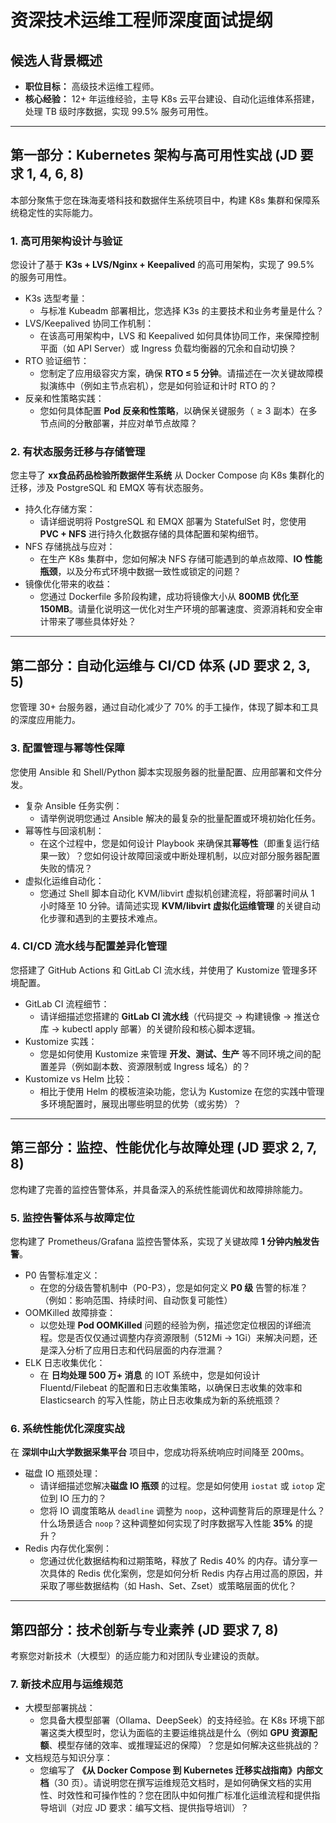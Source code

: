 # 资深技术运维工程师深度面试提纲

## 候选人背景概述

- **职位目标：** 高级技术运维工程师。
- **核心经验：** 12+ 年运维经验，主导 K8s 云平台建设、自动化运维体系搭建，处理 TB 级时序数据，实现 99.5% 服务可用性。

------

## 第一部分：Kubernetes 架构与高可用性实战 (JD 要求 1, 4, 6, 8)

本部分聚焦于您在珠海麦塔科技和数据伴生系统项目中，构建 K8s 集群和保障系统稳定性的实际能力。

### 1. 高可用架构设计与验证

您设计了基于 **K3s + LVS/Nginx + Keepalived** 的高可用架构，实现了 99.5% 的服务可用性。

- K3s 选型考量：
  - 与标准 Kubeadm 部署相比，您选择 K3s 的主要技术和业务考量是什么？
- LVS/Keepalived 协同工作机制：
  - 在该高可用架构中，LVS 和 Keepalived 如何具体协同工作，来保障控制平面（如 API Server）或 Ingress 负载均衡器的冗余和自动切换？
- RTO 验证细节：
  - 您制定了应用级容灾方案，确保 **RTO $\le$ 5 分钟**。请描述在一次关键故障模拟演练中（例如主节点宕机），您是如何验证和计时 RTO 的？
- 反亲和性策略实践：
  - 您如何具体配置 **Pod 反亲和性策略**，以确保关键服务（$\ge 3$ 副本）在多节点间的分散部署，并应对单节点故障？

### 2. 有状态服务迁移与存储管理

您主导了 **xx食品药品检验所数据伴生系统** 从 Docker Compose 向 K8s 集群化的迁移，涉及 PostgreSQL 和 EMQX 等有状态服务。

- 持久化存储方案：
  - 请详细说明将 PostgreSQL 和 EMQX 部署为 StatefulSet 时，您使用 **PVC + NFS** 进行持久化数据存储的具体配置和架构细节。
- NFS 存储挑战与应对：
  - 在生产 K8s 集群中，您如何解决 NFS 存储可能遇到的单点故障、**IO 性能瓶颈**，以及分布式环境中数据一致性或锁定的问题？
- 镜像优化带来的收益：
  - 您通过 Dockerfile 多阶段构建，成功将镜像大小从 **800MB 优化至 150MB**。请量化说明这一优化对生产环境的部署速度、资源消耗和安全审计带来了哪些具体好处？

------

## 第二部分：自动化运维与 CI/CD 体系 (JD 要求 2, 3, 5)

您管理 30+ 台服务器，通过自动化减少了 70% 的手工操作，体现了脚本和工具的深度应用能力。

### 3. 配置管理与幂等性保障

您使用 Ansible 和 Shell/Python 脚本实现服务器的批量配置、应用部署和文件分发。

- 复杂 Ansible 任务实例：
  - 请举例说明您通过 Ansible 解决的最复杂的批量配置或环境初始化任务。
- 幂等性与回滚机制：
  - 在这个过程中，您是如何设计 Playbook 来确保其**幂等性**（即重复运行结果一致）？您如何设计故障回滚或中断处理机制，以应对部分服务器配置失败的情况？
- 虚拟化运维自动化：
  - 您通过 Shell 脚本自动化 KVM/libvirt 虚拟机创建流程，将部署时间从 1 小时降至 10 分钟。请简述实现 **KVM/libvirt 虚拟化运维管理** 的关键自动化步骤和遇到的主要技术难点。

### 4. CI/CD 流水线与配置差异化管理

您搭建了 GitHub Actions 和 GitLab CI 流水线，并使用了 Kustomize 管理多环境配置。

- GitLab CI 流程细节：
  - 请详细描述您搭建的 **GitLab CI 流水线**（代码提交 → 构建镜像 → 推送仓库 → kubectl apply 部署）的关键阶段和核心脚本逻辑。
- Kustomize 实践：
  - 您是如何使用 Kustomize 来管理 **开发、测试、生产** 等不同环境之间的配置差异（例如副本数、资源限制或 Ingress 域名）的？
- Kustomize vs Helm 比较：
  - 相比于使用 Helm 的模板渲染功能，您认为 Kustomize 在您的实践中管理多环境配置时，展现出哪些明显的优势（或劣势）？

------

## 第三部分：监控、性能优化与故障处理 (JD 要求 2, 7, 8)

您构建了完善的监控告警体系，并具备深入的系统性能调优和故障排除能力。

### 5. 监控告警体系与故障定位

您构建了 Prometheus/Grafana 监控告警体系，实现了关键故障 **1 分钟内触发告警**。

- P0 告警标准定义：
  - 在您的分级告警机制中（P0-P3），您是如何定义 **P0 级** 告警的标准？（例如：影响范围、持续时间、自动恢复可能性）
- OOMKilled 故障排查：
  - 以您处理 **Pod OOMKilled** 问题的经验为例，描述您定位根因的详细流程。您是否仅仅通过调整内存资源限制（512Mi → 1Gi）来解决问题，还是深入分析了应用日志和代码层面的内存泄漏？
- ELK 日志收集优化：
  - 在 **日均处理 500 万+ 消息** 的 IOT 系统中，您是如何设计 Fluentd/Filebeat 的配置和日志收集策略，以确保日志收集的效率和 Elasticsearch 的写入性能，防止日志收集成为新的系统瓶颈？

### 6. 系统性能优化深度实战

在 **深圳中山大学数据采集平台** 项目中，您成功将系统响应时间降至 200ms。

- 磁盘 IO 瓶颈处理：
  - 请详细描述您解决**磁盘 IO 瓶颈** 的过程。您是如何使用 `iostat` 或 `iotop` 定位到 IO 压力的？
  - 您将 IO 调度策略从 `deadline` 调整为 `noop`，这种调整背后的原理是什么？什么场景适合 `noop`？这种调整如何实现了时序数据写入性能 **35%** 的提升？
- Redis 内存优化案例：
  - 您通过优化数据结构和过期策略，释放了 Redis 40% 的内存。请分享一次具体的 Redis 优化案例，您是如何分析 Redis 内存占用过高的原因，并采取了哪些数据结构（如 Hash、Set、Zset）或策略层面的优化？

------

## 第四部分：技术创新与专业素养 (JD 要求 7, 8)

考察您对新技术（大模型）的适应能力和对团队专业建设的贡献。

### 7. 新技术应用与运维规范

- 大模型部署挑战：
  - 您具备大模型部署（Ollama、DeepSeek）的支持经验。在 K8s 环境下部署这类大模型时，您认为面临的主要运维挑战是什么（例如 **GPU 资源配额**、模型存储的效率、或推理延迟的保障）？您是如何解决这些挑战的？
- 文档规范与知识分享：
  - 您编写了 **《从 Docker Compose 到 Kubernetes 迁移实战指南》内部文档**（30 页）。请说明您在撰写运维规范文档时，是如何确保文档的实用性、时效性和可操作性的？您在团队中如何推广标准化运维流程和提供指导培训（对应 JD 要求：编写文档、提供指导培训）？
